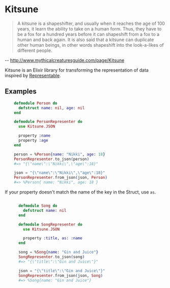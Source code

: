 Kitsune
=======

>A kitsune is a shapeshifter, and usually when it reaches the age of 100 years, it learn the ability to take on a human form. Thus, they have to be a fox for a hundred years before it can shapeshift from a fox to a human and back again. It is also said that a kitsune can duplicate other human beings, in other words shapeshift into the look-a-likes of different people.

-- http://www.mythicalcreaturesguide.com/page/Kitsune

Kitsune is an Elixir library for transforming the representation of data inspired by [Representable](https://github.com/apotonick/representable/).


## Examples

```elixir
    defmodule Person do
      defstruct name: nil, age: nil
    end

    defmodule PersonRepresenter do
      use Kitsune.JSON

      property :name
      property :age
    end

    person = %Person{name: "Nikki", age: 18}
    PersonRepresenter.to_json(person)
    #=> "{\"name\":\"Nikki\",\"age\":18}"

    json = "{\"name\":\"Nikki\",\"age\":18}"
    PersonRepresenter.from_json(json, Person)
    #=> %Person{ name: "Nikki", age: 18 }
```

If your property doesn't match the name of the key in the Struct, use `as`.

```elixir

      defmodule Song do
        defstruct name: nil
      end

      defmodule SongRepresenter do
        use Kitsune.JSON

        property :title, as: :name
      end

      song = %Song{name: "Gin and Juice"}
      SongRepresenter.to_json(song)
      #=> "{\"title\":\"Gin and Juice\"}"

      json = "{\"title\":\"Gin and Juice\"}"
      SongRepresenter.from_json(json, Song)
      #=> %Song{name: "Gin and Juice"}

```

